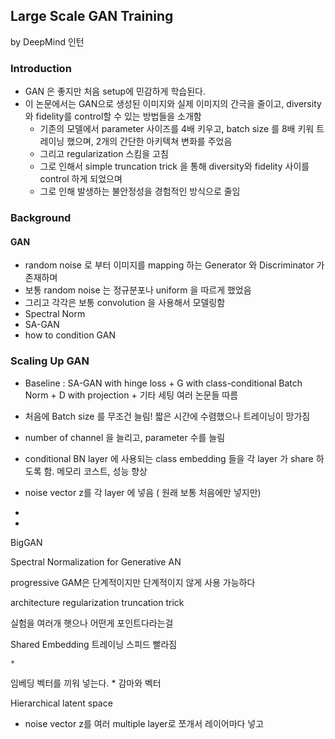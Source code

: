 ## Large Scale GAN Training  
by DeepMind 인턴

### Introduction
* GAN 은 좋지만 처음 setup에 민감하게 학습된다.
* 이 논문에서는 GAN으로 생성된 이미지와 실제 이미지의 간극을 줄이고, diversity 와  fidelity를  control할 수 있는 방법들을 소개함
    * 기존의 모델에서 parameter 사이즈를 4배 키우고, batch size 를 8배 키워 트레이닝 했으며, 2개의 간단한 아키텍쳐 변화를 주었음
    * 그리고 regularization 스킴을 고침
    * 그로 인해서 simple truncation trick 을 통해  diversity와  fidelity 사이를  control 하게 되었으며
    * 그로 인해 발생하는 불안정성을 경험적인 방식으로 줄임

### Background
#### GAN
* random noise 로 부터 이미지를 mapping 하는 Generator 와  Discriminator 가 존재하며
* 보통  random noise 는 정규분포나 uniform 을 따르게 했었음
* 그리고 각각은 보통  convolution 을 사용해서 모델링함
* Spectral Norm
* SA-GAN
* how to condition GAN

### Scaling Up GAN

* Baseline : SA-GAN with hinge loss + G with class-conditional Batch Norm + D with projection + 기타 세팅 여러 논문들 따름
* 처음에 Batch size 를 무조건 늘림! 짧은 시간에 수렴했으나 트레이닝이 망가짐
* number of channel 을 늘리고,  parameter 수를 늘림
* conditional BN layer 에 사용되는  class embedding 들을 각 layer 가  share 하도록 함. 메모리 코스트, 성능 향상
* noise vector z를 각  layer 에 넣음 ( 원래 보통 처음에만 넣지만)
* 

* 
 

BigGAN

Spectral Normalization for Generative AN

progressive GAM은 단계적이지만 단계적이지 않게 사용 가능하다

architecture
regularization
truncation trick

실험을 여러개 햇으나 
어떤게 포인트다라는걸

Shared Embedding
 트레이닝 스피드 빨라짐

	* 
임베딩 벡터를 끼워 넣는다.
	* 
감마와 벡터





Hierarchical latent space
* noise vector z를 여러 multiple layer로 쪼개서 레이어마다 넣고
